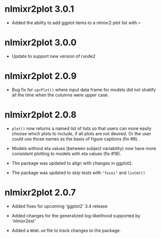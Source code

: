 # nlmixr2plot 3.0.1

* Added the ability to add ggplot items to a nlmixr2 plot list with `+`

# nlmixr2plot 3.0.0

* Update to support new version of rxode2

# nlmixr2plot 2.0.9

* Bug fix for `vpcPlot()` where input data frame for models did not
  stratify all the time when the columns were upper case.

# nlmixr2plot 2.0.8

* `plot()` now returns a named list of lists so that users can more easily
  choose which plots to include, if all plots are not desired.  Or the user
  could use those names as the basis of figure captions (fix #8).

* Models without eta values (between subject variability) now have more
  consistent plotting to models with eta values (fix #18).

* The package was updated to align with changes in ggplot2.

* The package was updated to skip tests with `"focei"` and `linCmt()`

# nlmixr2plot 2.0.7

* Added fixes for upcoming 'ggplot2' 3.4 release

* Added changes for the generalized log-likelihood supported by 'nlmixr2est'

* Added a `NEWS.md` file to track changes to the package.
